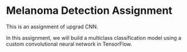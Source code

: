 # Melanoma Detection Assignment

This is an assignment of upgrad CNN.

In this assignment, we will build a multiclass classification model using a custom convolutional neural network in TensorFlow. 

